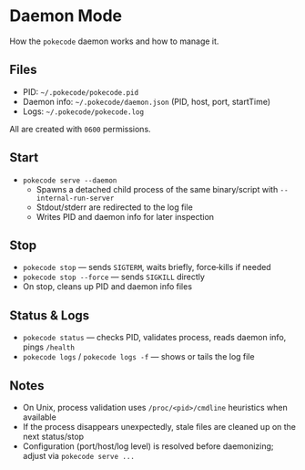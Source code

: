 # Daemon Mode

How the `pokecode` daemon works and how to manage it.

## Files

- PID: `~/.pokecode/pokecode.pid`
- Daemon info: `~/.pokecode/daemon.json` (PID, host, port, startTime)
- Logs: `~/.pokecode/pokecode.log`

All are created with `0600` permissions.

## Start

- `pokecode serve --daemon`
  - Spawns a detached child process of the same binary/script with `--internal-run-server`
  - Stdout/stderr are redirected to the log file
  - Writes PID and daemon info for later inspection

## Stop

- `pokecode stop` — sends `SIGTERM`, waits briefly, force‑kills if needed
- `pokecode stop --force` — sends `SIGKILL` directly
- On stop, cleans up PID and daemon info files

## Status & Logs

- `pokecode status` — checks PID, validates process, reads daemon info, pings `/health`
- `pokecode logs` / `pokecode logs -f` — shows or tails the log file

## Notes

- On Unix, process validation uses `/proc/<pid>/cmdline` heuristics when available
- If the process disappears unexpectedly, stale files are cleaned up on the next status/stop
- Configuration (port/host/log level) is resolved before daemonizing; adjust via `pokecode serve ...`

